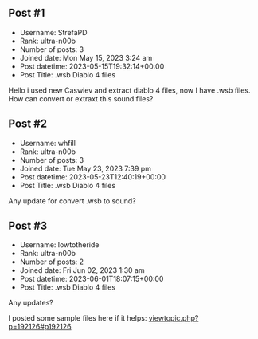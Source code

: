 ## Post #1
- Username: StrefaPD
- Rank: ultra-n00b
- Number of posts: 3
- Joined date: Mon May 15, 2023 3:24 am
- Post datetime: 2023-05-15T19:32:14+00:00
- Post Title: .wsb Diablo 4 files

Hello i used new Caswiev and extract diablo 4 files, now I have .wsb files. How can convert or extraxt this sound files?
## Post #2
- Username: whfill
- Rank: ultra-n00b
- Number of posts: 3
- Joined date: Tue May 23, 2023 7:39 pm
- Post datetime: 2023-05-23T12:40:19+00:00
- Post Title: .wsb Diablo 4 files

Any update for convert .wsb to sound?
## Post #3
- Username: lowtotheride
- Rank: ultra-n00b
- Number of posts: 2
- Joined date: Fri Jun 02, 2023 1:30 am
- Post datetime: 2023-06-01T18:07:15+00:00
- Post Title: .wsb Diablo 4 files

Any updates?

I posted some sample files here if it helps: [viewtopic.php?p=192126#p192126](https://forum.xentax.com/viewtopic.php?p=192126#p192126)
